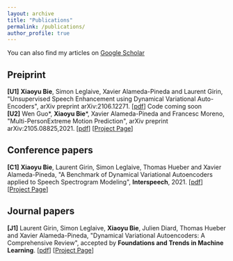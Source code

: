 ```yaml
---
layout: archive
title: "Publications"
permalink: /publications/
author_profile: true
---
```


<!-- {% if author.googlescholar %}
  You can also find my articles on <u><a href="{{author.googlescholar}}">my Google Scholar profile</a>.</u>
{% endif %}

{% include base_path %}

{% for post in site.publications reversed %}
  {% include archive-single.html %}
{% endfor %} -->
 
You can also find my articles on [Google Scholar](https://scholar.google.com/citations?user=Ymz1-_0AAAAJ&hl=en)

## Preiprint  
**[U1]** **Xiaoyu Bie**, Simon Leglaive, Xavier Alameda-Pineda and Laurent Girin, "Unsupervised Speech Enhancement using Dynamical Variational Auto-Encoders", arXiv preprint arXiv:2106.12271. [[pdf](https://arxiv.org/pdf/2106.12271.pdf)] Code coming soon  
**[U2]** Wen Guo*, **Xiaoyu Bie***, Xavier Alameda-Pineda and Francesc Moreno, "Multi-PersonExtreme Motion Prediction", arXiv preprint arXiv:2105.08825,2021. [[pdf](https://arxiv.org/pdf/2105.08825.pdf)] [[Project Page](https://team.inria.fr/robotlearn/multi-person-extreme-motion-prediction-with-cross-interaction-attention/)]  

## Conference papers  
**[C1]** **Xiaoyu Bie**, Laurent Girin, Simon Leglaive, Thomas Hueber and Xavier Alameda-Pineda, "A Benchmark of Dynamical Variational Autoencoders applied to Speech Spectrogram Modeling", **Interspeech**, 2021. [[pdf](https://www.isca-speech.org/archive/pdfs/interspeech_2021/bie21_interspeech.pdf)] [[Project Page](https://team.inria.fr/robotlearn/a-benchmark-of-dynamical-variational-autoencoders-applied-to-speech-spectrogram-modeling)]  

## Journal papers  
**[J1]** Laurent Girin, Simon Leglaive, **Xiaoyu Bie**, Julien Diard, Thomas Hueber and Xavier Alameda-Pineda, "Dynamical Variational Autoencoders: A Comprehensive Review", accepted by **Foundations and Trends in Machine Learning**. [[pdf](https://arxiv.org/pdf/2008.12595.pdf)] [[Project Page](https://team.inria.fr/robotlearn/dvae/)]


